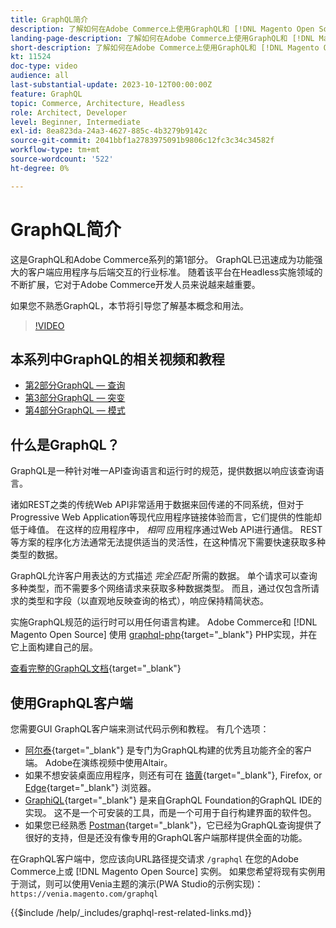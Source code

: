 ```yaml
---
title: GraphQL简介
description: 了解如何在Adobe Commerce上使用GraphQL和 [!DNL Magento Open Source]. 对Adobe Commerce和GET使用GraphQL和POST调用 [!DNL Magento Open Source].
landing-page-description: 了解如何在Adobe Commerce上使用GraphQL和 [!DNL Magento Open Source]. 对Adobe Commerce和GET使用GraphQL和POST调用 [!DNL Magento Open Source].
short-description: 了解如何在Adobe Commerce上使用GraphQL和 [!DNL Magento Open Source]. 对Adobe Commerce和GET使用GraphQL和POST调用 [!DNL Magento Open Source].
kt: 11524
doc-type: video
audience: all
last-substantial-update: 2023-10-12T00:00:00Z
feature: GraphQL
topic: Commerce, Architecture, Headless
role: Architect, Developer
level: Beginner, Intermediate
exl-id: 8ea823da-24a3-4627-885c-4b3279b9142c
source-git-commit: 2041bbf1a2783975091b9806c12fc3c34c34582f
workflow-type: tm+mt
source-wordcount: '522'
ht-degree: 0%

---
```


# GraphQL简介

这是GraphQL和Adobe Commerce系列的第1部分。 GraphQL已迅速成为功能强大的客户端应用程序与后端交互的行业标准。 随着该平台在Headless实施领域的不断扩展，它对于Adobe Commerce开发人员来说越来越重要。

如果您不熟悉GraphQL，本节将引导您了解基本概念和用法。

>[!VIDEO](https://video.tv.adobe.com/v/3424117?learn=on)

## 本系列中GraphQL的相关视频和教程

* [第2部分GraphQL — 查询](../graphql-rest/graphql-queries.md)
* [第3部分GraphQL — 突变](../graphql-rest/graphql-mutations.md)
* [第4部分GraphQL — 模式](../graphql-rest/graphql-schema.md)

## 什么是GraphQL？

GraphQL是一种针对唯一API查询语言和运行时的规范，提供数据以响应该查询语言。

诸如REST之类的传统Web API非常适用于数据来回传递的不同系统，但对于Progressive Web Application等现代应用程序链接体验而言，它们提供的性能却低于峰值。 在这样的应用程序中， _相同_ 应用程序通过Web API进行通信。 REST等方案的程序化方法通常无法提供适当的灵活性，在这种情况下需要快速获取多种类型的数据。

GraphQL允许客户用表达的方式描述 _完全匹配_ 所需的数据。 单个请求可以查询多种类型，而不需要多个网络请求来获取多种数据类型。 而且，通过仅包含所请求的类型和字段（以直观地反映查询的格式），响应保持精简状态。

实施GraphQL规范的运行时可以用任何语言构建。 Adobe Commerce和 [!DNL Magento Open Source] 使用
[graphql-php](https://webonyx.github.io/graphql-php/){target="_blank"} PHP实现，并在它上面构建自己的层。

[查看完整的GraphQL文档](https://graphql.org/learn){target="_blank"}

## 使用GraphQL客户端

您需要GUI GraphQL客户端来测试代码示例和教程。 有几个选项：

* [阿尔泰](https://altairgraphql.dev/){target="_blank"} 是专门为GraphQL构建的优秀且功能齐全的客户端。 Adobe在演练视频中使用Altair。
* 如果不想安装桌面应用程序，则还有可在
  [铬黄](https://chrome.google.com/webstore/detail/altair-graphql-client/flnheeellpciglgpaodhkhmapeljopja){target="_blank"}, Firefox, or [Edge](https://microsoftedge.microsoft.com/addons/detail/altair-graphql-client/kpggioiimijgcalmnfnalgglgooonopa){target="_blank"} 浏览器。
* [GraphiQL](https://github.com/graphql/graphiql/tree/main/packages/graphiql){target="_blank"} 是来自GraphQL Foundation的GraphQL IDE的实现。 这不是一个可安装的工具，而是一个可用于自行构建界面的软件包。
* 如果您已经熟悉 [Postman](https://www.postman.com/){target="_blank"}，它已经为GraphQL查询提供了很好的支持，但是还没有像专用的GraphQL客户端那样提供全面的功能。

在GraphQL客户端中，您应该向URL路径提交请求 `/graphql` 在您的Adobe Commerce上或 [!DNL Magento Open Source] 实例。 如果您希望将现有实例用于测试，则可以使用Venia主题的演示(PWA Studio的示例实现)： `https://venia.magento.com/graphql`

{{$include /help/_includes/graphql-rest-related-links.md}}
